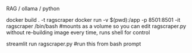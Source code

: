 RAG / ollama / python

docker build . -t ragscraper
docker run -v $(pwd):/app -p 8501:8501 -it ragscraper /bin/bash
#mounts as a volume so you can edit ragscraper.py without re-building image every time, runs shell for control

streamlit run ragscraper.py                                                             #run this from bash prompt                     
